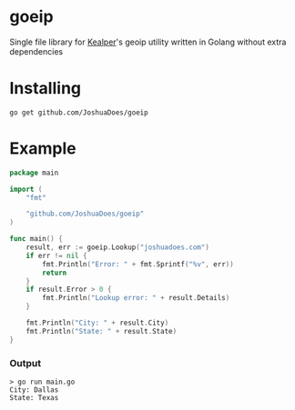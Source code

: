 # goeip
Single file library for [Kealper](https://github.com/Kealper)'s geoip utility written in Golang without extra dependencies

# Installing
`go get github.com/JoshuaDoes/goeip`

# Example
```go
package main

import (
	"fmt"

	"github.com/JoshuaDoes/goeip"
)

func main() {
	result, err := goeip.Lookup("joshuadoes.com")
	if err != nil {
		fmt.Println("Error: " + fmt.Sprintf("%v", err))
		return
	}
	if result.Error > 0 {
		fmt.Println("Lookup error: " + result.Details)
	}

	fmt.Println("City: " + result.City)
	fmt.Println("State: " + result.State)
}
```
### Output

```
> go run main.go
City: Dallas
State: Texas
```